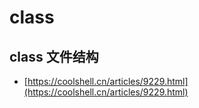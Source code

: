 # class

## class 文件结构

- [https://coolshell.cn/articles/9229.html](https://coolshell.cn/articles/9229.html)